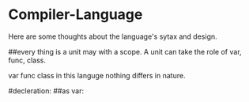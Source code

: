 # Compiler-Language

Here are some thoughts about the language's sytax and design.

##every thing is a unit may with a scope.
A unit can take the role of var, func, class. 

var func class in this languge nothing differs in nature.

#decleration:
  ##as var:
  
